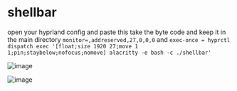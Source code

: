 # shellbar
open your hyprland config and paste this
take the byte code and keep it in the main directory
``monitor=,addreserved,27,0,0,0``
and
``exec-once = hyprctl dispatch exec '[float;size 1920 27;move 1 1;pin;staybelow;nofocus;nomove] alacritty -e bash -c ./shellbar'``

![image](https://github.com/user-attachments/assets/531b8a4d-743b-415a-b850-d3fda405430e)

![image](https://github.com/user-attachments/assets/4587c739-4f0a-48ce-9924-341734405724)
